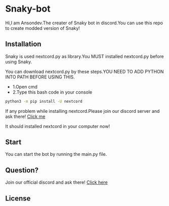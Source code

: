 # Snaky-bot

Hi,I am Ansondev.The creater of Snaky bot in discord.You can use this repo to create modded version of Snaky!

## Installation

Snaky is used nextcord.py as library.You MUST installed nextcord.py before using Snaky.

You can download nextcord.py by these steps.YOU NEED TO ADD PYTHON INTO PATH BEFORE USING THIS.

- 1.Open cmd
- 2.Type this bash code in your console
```bash
python3 -m pip install -U nextcord
```
If any problem while installing nextcord.Please join our discord server and ask there! [Click me](https://discord.com/invite/GPRwYfYH6Y)  

It should installed nextcord in your computer now!

## Start

You can start the bot by running the main.py file.

## Question?

Join our official discord and ask there!
[Click here](https://discord.com/invite/GPRwYfYH6Y)

## License

